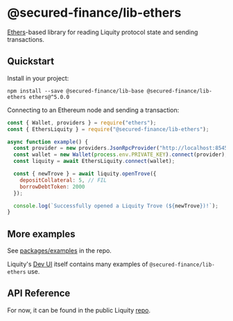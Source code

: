 # @secured-finance/lib-ethers

[Ethers](https://www.npmjs.com/package/ethers)-based library for reading Liquity protocol state and sending transactions.

## Quickstart

Install in your project:

```
npm install --save @secured-finance/lib-base @secured-finance/lib-ethers ethers@^5.0.0
```

Connecting to an Ethereum node and sending a transaction:

```javascript
const { Wallet, providers } = require("ethers");
const { EthersLiquity } = require("@secured-finance/lib-ethers");

async function example() {
  const provider = new providers.JsonRpcProvider("http://localhost:8545");
  const wallet = new Wallet(process.env.PRIVATE_KEY).connect(provider);
  const liquity = await EthersLiquity.connect(wallet);

  const { newTrove } = await liquity.openTrove({
    depositCollateral: 5, // FIL
    borrowDebtToken: 2000
  });

  console.log(`Successfully opened a Liquity Trove (${newTrove})!`);
}
```

## More examples

See [packages/examples](https://github.com/liquity/liquity/tree/master/packages/examples) in the repo.

Liquity's [Dev UI](https://github.com/liquity/liquity/tree/master/packages/dev-frontend) itself contains many examples of `@secured-finance/lib-ethers` use.

## API Reference

For now, it can be found in the public Liquity [repo](https://github.com/liquity/liquity/blob/master/docs/sdk/lib-ethers.md).
